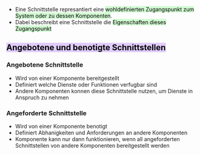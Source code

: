 
- Eine Schnittstelle represantiert eine <mark style="background: #BBFABBA6;">wohldefinierten Zugangspunkt zum System oder zu dessen Komponenten</mark>. 
- Dabei beschreibt eine Schnittstelle die <mark style="background: #BBFABBA6;">Eigenschaften dieses Zugangspunkt</mark> 


## <mark style="background: #D2B3FFA6;">Angebotene und benotigte Schnittstellen</mark>

### Angebotene Schnittstelle

- Wird von einer Komponente bereitgestellt
- Definiert welche Dienste oder Funktionen verfugbar sind
- Andere Komponenten konnen diese Schnittstelle nutzen, um Dienste in Anspruch zu nehmen

### Angeforderte Schnittstelle

- Wird von einer Komponente benotigt
- Definiert Abhanigkeiten und Anforderungen an andere Komponenten
- Komponente kann nur dann funktionieren, wenn all angeforderten Schnittstellen von andere Komponenten bereitgestellt werden